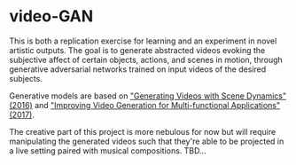 # video-GAN

This is both a replication exercise for learning and an experiment in novel artistic outputs. The goal is to generate abstracted videos evoking the subjective affect of certain objects, actions, and scenes in motion, through generative adversarial networks trained on input videos of the desired subjects.

Generative models are based on ["Generating Videos with Scene Dynamics" (2016)](http://www.cs.columbia.edu/~vondrick/tinyvideo/paper.pdf) and ["Improving Video Generation for Multi-functional Applications" (2017)](https://arxiv.org/pdf/1711.11453.pdf). 

The creative part of this project is more nebulous for now but will require manipulating the generated videos such that they're able to be projected in a live setting paired with musical compositions. TBD...
